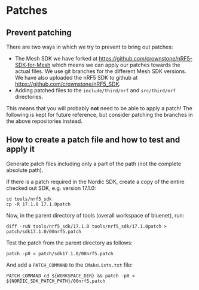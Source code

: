 # Patches

## Prevent patching

There are two ways in which we try to prevent to bring out patches:

* The Mesh SDK we have forked at <https://github.com/crownstone/nRF5-SDK-for-Mesh> which means we can apply our patches towards the actual files. We use git branches for the different Mesh SDK versions. We have also uploaded the nRF5 SDK to github at <https://github.com/crownstone/nRF5_SDK>.
* Adding patched files to the `include/third/nrf` and `src/third/nrf` directories.

This means that you will probably **not** need to be able to apply a patch! The following is kept for future reference, but consider patching the branches in the above repositories instead.

## How to create a patch file and how to test and apply it

Generate patch files including only a part of the path (not the complete absolute path).

If there is a patch required in the Nordic SDK, create a copy of the entire checked out SDK, e.g. version 17.1.0:

	cd tools/nrf5_sdk
	cp -R 17.1.0 17.1.0patch

Now, in the parent directory of tools (overall workspace of bluenet), run:

	diff -ruN tools/nrf5_sdk/17.1.0 tools/nrf5_sdk/17.1.0patch > patch/sdk17.1.0/00nrf5.patch

Test the patch from the parent directory as follows:

	patch -p0 < patch/sdk17.1.0/00nrf5.patch

And add a `PATCH_COMMAND` to the `CMakeLists.txt` file:

	PATCH_COMMAND cd ${WORKSPACE_DIR} && patch -p0 < ${NORDIC_SDK_PATCH_PATH}/00nrf5.patch


